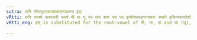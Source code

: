 ```yaml
---
sutra: सनि मीमाघुरभलभशकपतपदामच इस्
vRtti: सनि प्रत्यये सकारादौ परतो मी मा घु रभ लभ शक पत पद इत्येतेषामङ्गानामचः स्थाने इसित्ययमादेशो भवति ॥
vRtti_eng: इस् is substituted for the root-vowel of मी, मा, दा and घा (घु), रभ्, लभ्, शक्, पत् and पद् when the Desiderative सन् beginning with स् (i. e. not taking the augment इ) follows.

---
```

